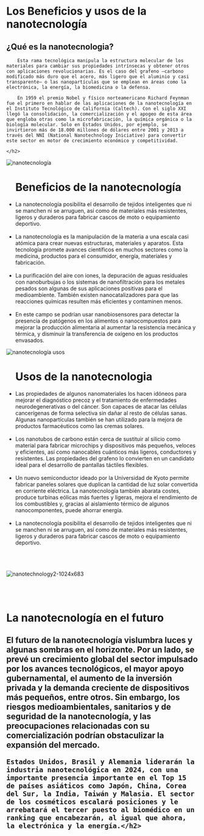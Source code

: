 <!DOCTYPE html>
<html lang="es">
<head>
<meta charset="UTF-8">
<meta name="viewport" content="width=device-width, initial-scale=1.0">
<title>nanotecnología</title>
<link rel="stylesheet" href="nano.css">
</head>
<body>
   <div class="megacontenedor"></div> <h1>Los Beneficios y usos de la nanotecnología</h1>
    <h2>¿Qué es la nanotecnologia?</h2>
    
        Esta rama tecnológica manipula la estructura molecular de los materiales para cambiar sus propiedades intrínsecas y obtener otros con aplicaciones revolucionarias. Es el caso del grafeno —carbono modificado más duro que el acero, más ligero que el aluminio y casi transparente— o las nanopartículas que se emplean en áreas como la electrónica, la energía, la biomedicina o la defensa.
        
        En 1959 el premio Nobel y físico norteamericano Richard Feynman fue el primero en hablar de las aplicaciones de la nanotecnología en el Instituto Tecnológico de California (Caltech). Con el siglo XXI llegó la consolidación, la comercialización y el apogeo de esta área que engloba otras como la microfabricación, la química orgánica o la biología molecular. Solo en Estados Unidos, por ejemplo, se invirtieron más de 18.000 millones de dólares entre 2001 y 2013 a través del NNI (National Nanotechnology Iniciative) para convertir este sector en motor de crecimiento económico y competitividad.
        
    </h2>

<div class="contenedor">
  <img src="https://www.iberdrola.com/documents/20125/40015/Nanotecnologia_746x419.jpg/545bbb75-5203-151b-701c-0b23d4fcabd8?t=1626771257928" alt="nanotecnología" class="imagen">
</div>
<ul>
    <h1>Beneficios de la nanotecnología</h1>
    <li>La nanotecnología posibilita el desarrollo de tejidos inteligentes que ni se manchen ni se arruguen, así como de materiales más resistentes, ligeros y duraderos para fabricar cascos de moto o equipamiento deportivo.</li>
    <br>
<li>La nanotecnología es la manipulación de la materia a una escala casi atómica para crear nuevas estructuras, materiales y aparatos. Esta tecnología promete avances científicos en muchos sectores como la medicina, productos para el consumidor, energía, materiales y fabricación.
</li>
<br>
<li>La purificación del aire con iones, la depuración de aguas residuales con nanoburbujas o los sistemas de nanofiltración para los metales pesados son algunas de sus aplicaciones positivas para el medioambiente. También existen nanocatalizadores para que las reacciones químicas resulten más eficientes y contaminen menos.</li>
<br>
<li>En este campo se podrían usar nanobiosensores para detectar la presencia de patógenos en los alimentos o nanocompuestos para mejorar la producción alimentaria al aumentar la resistencia mecánica y térmica, y disminuir la transferencia de oxígeno en los productos envasados.</li>
</ul>
<div class="contenedor"> 
<img src="https://www.prevencionintegral.com/sites/default/files/styles/ancho680px/public/noticia/53124/field_foto/nanotecnologia.jpg" alt="nanotecnología usos">
</div>
<ul>
    <h1>Usos de la nanotecnologia</h1>
    <li>Las propiedades de algunos nanomateriales los hacen idóneos para mejorar el diagnóstico precoz y el tratamiento de enfermedades neurodegenerativas o del cáncer. Son capaces de atacar las células cancerígenas de forma selectiva sin dañar al resto de células sanas. Algunas nanopartículas también se han utilizado para la mejora de productos farmacéuticos como las cremas solares.</li>
    <br>
<li>Los nanotubos de carbono están cerca de sustituir al silicio como material para fabricar microchips y dispositivos más pequeños, veloces y eficientes, así como nanocables cuánticos más ligeros, conductores y resistentes. Las propiedades del grafeno lo convierten en un candidato ideal para el desarrollo de pantallas táctiles flexibles.</li>
<br>
<li>Un nuevo semiconductor ideado por la Universidad de Kyoto permite fabricar paneles solares que duplican la cantidad de luz solar convertida en corriente eléctrica. La nanotecnología también abarata costes, produce turbinas eólicas más fuertes y ligeras, mejora el rendimiento de los combustibles y, gracias al aislamiento térmico de algunos nanocomponentes, puede ahorrar energía.</li>
<br>
<li>La nanotecnología posibilita el desarrollo de tejidos inteligentes que ni se manchen ni se arruguen, así como de materiales más resistentes, ligeros y duraderos para fabricar cascos de moto o equipamiento deportivo.</li>
</ul>
<br>
<br>
<br>
<div class="contenedor">
<img src="https://smf.mx/wp-content/uploads/2022/04/nanotechnology2-1024x683.png" alt="nanotechnology2-1024x683">
</div>
<br>
<br>
<br>
<h1>La nanotecnología en el futuro</h1>
<h2> 
    El futuro de la nanotecnología vislumbra luces y algunas sombras en el horizonte. Por un lado, se prevé un crecimiento global del sector impulsado por los avances tecnológicos, el mayor apoyo gubernamental, el aumento de la inversión privada y la demanda creciente de dispositivos más pequeños, entre otros. Sin embargo, los riesgos medioambientales, sanitarios y de seguridad de la nanotecnología, y las preocupaciones relacionadas con su comercialización podrían obstaculizar la expansión del mercado.
    
    Estados Unidos, Brasil y Alemania liderarán la industria nanotecnológica en 2024, con una importante presencia importante en el Top 15 de países asiáticos como Japón, China, Corea del Sur, la India, Taiwán y Malasia. El sector de los cosméticos escalará posiciones y le arrebatará el tercer puesto al biomédico en un ranking que encabezarán, al igual que ahora, la electrónica y la energía.</h2>
</div>
</body>
</html>

